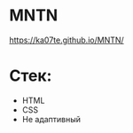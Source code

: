 # MNTN

<a>https://ka07te.github.io/MNTN/</a>

<h1>Стек:</h1>

<ul>
<li>HTML</li>
<li>CSS</li>
<li>Не адаптивный</li>
</ul>

